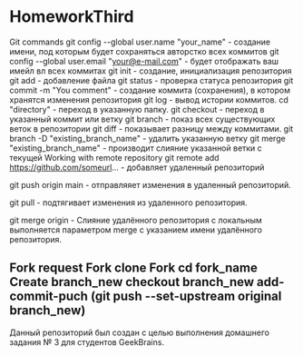 # HomeworkThird
Git commands
git config --global user.name "your_name" - создание имени, под которым будет сохраняться авторстко всех коммитов git config --global user.email "your@e-mail.com" - будет отображать ваш имейл вл всех коммитах
git init - создание, инициализация репозитория
git add - добавление файла
git status - проверка статуса репозитория
git commit -m "You comment" - создание коммита (сохранения), в котором хранятся изменения репозитория
git log - вывод истории коммитов.
cd "directory" - переход в указанную папку.
git checkout - переход в указанный коммит или ветку
git branch - показ всех существующих веток в репозитории
git diff - показывает разницу между коммитами.
git branch -D "existing_branch_name" - удалить указанную ветку
git merge "existing_branch_name" - производит слияние указанной ветки с текущей
Working with remote repository
git remote add https://github.com/someurl... - добавляет удаленный репозиторий

git push origin main - отправляяет изменения в удаленный репозиторий.

git pull - подтягивает изменения из удаленного репозитория.

git merge origin - Слияние удалённого репозитория с локальным выполняется параметром merge с указанием имени удалённого репозитория.

Fork request
Fork
clone Fork
cd fork_name
Create branch_new
checkout branch_new
add-commit-puch (git push --set-upstream original branch_new)
---

Данный репозиторий был создан с целью выполнения домашнего задания № 3 для студентов GeekBrains.
